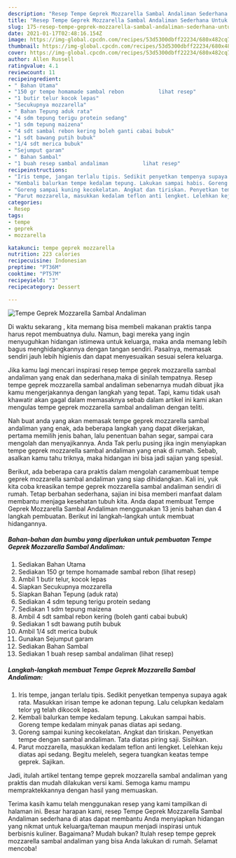 ```yaml
---
description: "Resep Tempe Geprek Mozzarella Sambal Andaliman Sederhana Untuk Jualan"
title: "Resep Tempe Geprek Mozzarella Sambal Andaliman Sederhana Untuk Jualan"
slug: 175-resep-tempe-geprek-mozzarella-sambal-andaliman-sederhana-untuk-jualan
date: 2021-01-17T02:48:16.154Z
image: https://img-global.cpcdn.com/recipes/53d5300dbff22234/680x482cq70/tempe-geprek-mozzarella-sambal-andaliman-foto-resep-utama.jpg
thumbnail: https://img-global.cpcdn.com/recipes/53d5300dbff22234/680x482cq70/tempe-geprek-mozzarella-sambal-andaliman-foto-resep-utama.jpg
cover: https://img-global.cpcdn.com/recipes/53d5300dbff22234/680x482cq70/tempe-geprek-mozzarella-sambal-andaliman-foto-resep-utama.jpg
author: Allen Russell
ratingvalue: 4.1
reviewcount: 11
recipeingredient:
- " Bahan Utama"
- "150 gr tempe homamade sambal rebon           lihat resep"
- "1 butir telur kocok lepas"
- "Secukupnya mozzarella"
- " Bahan Tepung aduk rata"
- "4 sdm tepung terigu protein sedang"
- "1 sdm tepung maizena"
- "4 sdt sambal rebon kering boleh ganti cabai bubuk"
- "1 sdt bawang putih bubuk"
- "1/4 sdt merica bubuk"
- "Sejumput garam"
- " Bahan Sambal"
- "1 buah resep sambal andaliman           lihat resep"
recipeinstructions:
- "Iris tempe, jangan terlalu tipis. Sedikit penyetkan tempenya supaya agak rata. Masukkan irisan tempe ke adonan tepung. Lalu celupkan kedalam telor yg telah dikocok lepas."
- "Kembali balurkan tempe kedalam tepung. Lakukan sampai habis. Goreng tempe kedalam minyak panas diatas api sedang."
- "Goreng sampai kuning kecokelatan. Angkat dan tiriskan. Penyetkan tempe dengan sambal andaliman. Tata diatas piring saji. Sisihkan."
- "Parut mozzarella, masukkan kedalam teflon anti lengket. Lelehkan keju diatas api sedang. Begitu meleleh, segera tuangkan keatas tempe geprek. Sajikan."
categories:
- Resep
tags:
- tempe
- geprek
- mozzarella

katakunci: tempe geprek mozzarella 
nutrition: 223 calories
recipecuisine: Indonesian
preptime: "PT36M"
cooktime: "PT57M"
recipeyield: "3"
recipecategory: Dessert

---
```



![Tempe Geprek Mozzarella Sambal Andaliman](https://img-global.cpcdn.com/recipes/53d5300dbff22234/680x482cq70/tempe-geprek-mozzarella-sambal-andaliman-foto-resep-utama.jpg)

Di waktu  sekarang , kita memang bisa membeli makanan praktis tanpa harus repot membuatnya dulu. Namun, bagi mereka yang ingin menyuguhkan hidangan istimewa untuk keluarga, maka anda memang lebih bagus menghidangkannya dengan tangan sendiri. Pasalnya, memasak sendiri jauh lebih higienis dan dapat menyesuaikan sesuai selera keluarga.

Jika kamu lagi mencari inspirasi resep tempe geprek mozzarella sambal andaliman yang enak dan sederhana,maka di sinilah tempatnya. Resep tempe geprek mozzarella sambal andaliman  sebenarnya mudah dibuat jika kamu mengerjakannya dengan langkah yang tepat. Tapi, kamu tidak usah khawatir akan gagal dalam memasaknya 
sebab dalam artikel ini kami akan mengulas tempe geprek mozzarella sambal andaliman dengan teliti.  



Nah buat anda yang akan memasak tempe geprek mozzarella sambal andaliman yang enak, ada beberapa langkah yang dapat dikerjakan, pertama memilih jenis bahan, lalu penentuan bahan segar, sampai cara mengolah dan menyajikannya. Anda Tak perlu pusing jika ingin menyiapkan tempe geprek mozzarella sambal andaliman yang enak di rumah. Sebab, asalkan kamu  tahu triknya, maka hidangan ini bisa jadi sajian yang spesial.

Berikut, ada beberapa cara praktis  dalam mengolah caramembuat tempe geprek mozzarella sambal andaliman yang siap dihidangkan. Kali ini, yuk kita coba kreasikan tempe geprek mozzarella sambal andaliman sendiri di rumah. Tetap berbahan sederhana, sajian ini bisa memberi manfaat dalam membantu menjaga kesehatan tubuh kita. Anda dapat membuat Tempe Geprek Mozzarella Sambal Andaliman menggunakan 13 jenis bahan dan 4 langkah pembuatan. Berikut ini langkah-langkah untuk membuat hidangannya.

<!--inarticleads1-->

##### Bahan-bahan dan bumbu yang diperlukan untuk pembuatan Tempe Geprek Mozzarella Sambal Andaliman:

1. Sediakan  Bahan Utama
1. Sediakan 150 gr tempe homamade sambal rebon           (lihat resep)
1. Ambil 1 butir telur, kocok lepas
1. Siapkan Secukupnya mozzarella
1. Siapkan  Bahan Tepung (aduk rata)
1. Sediakan 4 sdm tepung terigu protein sedang
1. Sediakan 1 sdm tepung maizena
1. Ambil 4 sdt sambal rebon kering (boleh ganti cabai bubuk)
1. Sediakan 1 sdt bawang putih bubuk
1. Ambil 1/4 sdt merica bubuk
1. Gunakan Sejumput garam
1. Sediakan  Bahan Sambal
1. Sediakan 1 buah resep sambal andaliman           (lihat resep)




<!--inarticleads2-->

##### Langkah-langkah membuat Tempe Geprek Mozzarella Sambal Andaliman:

1. Iris tempe, jangan terlalu tipis. Sedikit penyetkan tempenya supaya agak rata. Masukkan irisan tempe ke adonan tepung. Lalu celupkan kedalam telor yg telah dikocok lepas.
1. Kembali balurkan tempe kedalam tepung. Lakukan sampai habis. Goreng tempe kedalam minyak panas diatas api sedang.
1. Goreng sampai kuning kecokelatan. Angkat dan tiriskan. Penyetkan tempe dengan sambal andaliman. Tata diatas piring saji. Sisihkan.
1. Parut mozzarella, masukkan kedalam teflon anti lengket. Lelehkan keju diatas api sedang. Begitu meleleh, segera tuangkan keatas tempe geprek. Sajikan.




Jadi, itulah artikel tentang  tempe geprek mozzarella sambal andaliman  yang praktis dan mudah dilakukan versi kami. Semoga kamu mampu mempraktekkannya dengan hasil yang memuaskan. 

Terima kasih kamu telah menggunakan resep yang kami tampilkan di halaman ini. Besar harapan kami, resep  Tempe Geprek Mozzarella Sambal Andaliman sederhana di atas dapat membantu Anda menyiapkan hidangan yang nikmat untuk keluarga/teman maupun menjadi inspirasi untuk berbisnis kuliner. Bagaimana? Mudah bukan? Itulah resep tempe geprek mozzarella sambal andaliman yang bisa Anda lakukan di rumah. Selamat mencoba!

